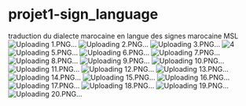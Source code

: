

# projet1-sign_language
traduction du dialecte marocaine en langue des signes marocaine MSL
![Uploading 1.PNG…]()
![Uploading 2.PNG…]()
![Uploading 3.PNG…]()
![4](https://github.com/SanaeBelfrouh/projet1-sign_language/assets/116807307/525f2402-573f-4181-b032-7e73c7332df3)
![Uploading 5.PNG…]()
![Uploading 6.PNG…]()
![Uploading 7.PNG…]()
![Uploading 8.PNG…]()
![Uploading 9.PNG…]()
![Uploading 10.PNG…]()
![Uploading 11.PNG…]()
![Uploading 12.PNG…]()
![Uploading 13.PNG…]()
![Uploading 14.PNG…]()
![Uploading 15.PNG…]()
![Uploading 16.PNG…]()
![Uploading 17.PNG…]()
![Uploading 18.PNG…]()
![Uploading 19.PNG…]()
![Uploading 20.PNG…]()





